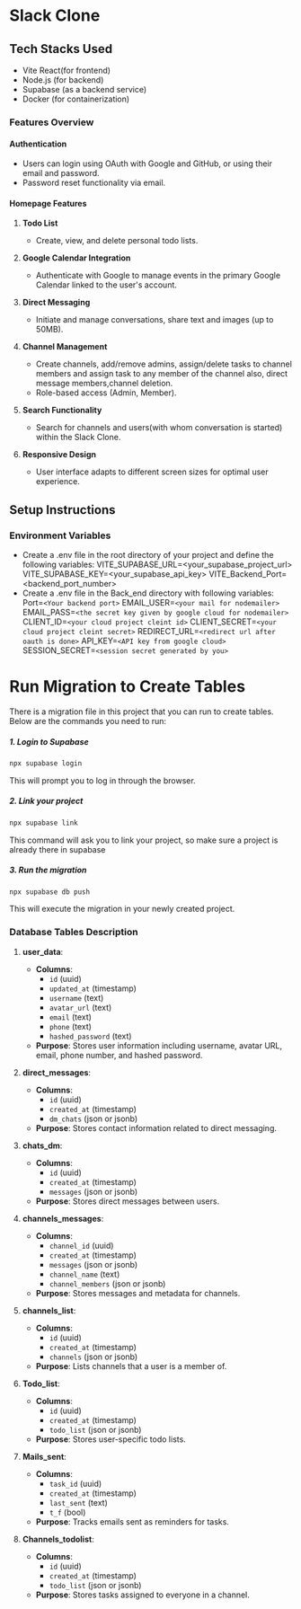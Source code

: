 # Slack Clone

## Tech Stacks Used

- Vite React(for frontend)
- Node.js (for backend)
- Supabase (as a backend service)
- Docker (for containerization)

### Features Overview

#### Authentication

- Users can login using OAuth with Google and GitHub, or using their email and password.
- Password reset functionality via email.

#### Homepage Features

1. **Todo List**

   - Create, view, and delete personal todo lists.

2. **Google Calendar Integration**

   - Authenticate with Google to manage events in the primary Google Calendar linked to the user's account.

3. **Direct Messaging**

   - Initiate and manage conversations, share text and images (up to 50MB).

4. **Channel Management**

   - Create channels, add/remove admins, assign/delete tasks to channel members and assign task to any member of the channel also, direct message members,channel deletion.
   - Role-based access (Admin, Member).

5. **Search Functionality**

   - Search for channels and users(with whom conversation is started) within the Slack Clone.

6. **Responsive Design**

   - User interface adapts to different screen sizes for optimal user experience.

## Setup Instructions

### Environment Variables

- Create a .env file in the root directory of your project and define the following variables:
  VITE_SUPABASE_URL=<your_supabase_project_url>
  VITE_SUPABASE_KEY=<your_supabase_api_key>
  VITE_Backend_Port=<backend_port_number>
- Create a .env file in the Back_end directory with following variables:
  Port=`<Your backend port>`
  EMAIL_USER=`<your mail for nodemailer>`
  EMAIL_PASS=`<the secret key given by google cloud for nodemailer>`
  CLIENT_ID=`<your cloud project cleint id>`
  CLIENT_SECRET=`<your cloud project cleint secret>`
  REDIRECT_URL=`<redirect url after oauth is done>`
  API_KEY=`<API key from google cloud>`
  SESSION_SECRET=`<session secret generated by you>`

# Run Migration to Create Tables

There is a migration file in this project that you can run to create tables.  
Below are the commands you need to run:

##### 1. Login to Supabase

```bash
npx supabase login
```

This will prompt you to log in through the browser.

##### 2. Link your project

```bash
npx supabase link
```

This command will ask you to link your project, so make sure a project is already there in supabase

##### 3. Run the migration

```bash
npx supabase db push
```

This will execute the migration in your newly created project.

### Database Tables Description

1. **user_data**:

   - **Columns**:
     - `id` (uuid)
     - `updated_at` (timestamp)
     - `username` (text)
     - `avatar_url` (text)
     - `email` (text)
     - `phone` (text)
     - `hashed_password` (text)
   - **Purpose**: Stores user information including username, avatar URL, email, phone number, and hashed password.

2. **direct_messages**:

   - **Columns**:
     - `id` (uuid)
     - `created_at` (timestamp)
     - `dm_chats` (json or jsonb)
   - **Purpose**: Stores contact information related to direct messaging.

3. **chats_dm**:

   - **Columns**:
     - `id` (uuid)
     - `created_at` (timestamp)
     - `messages` (json or jsonb)
   - **Purpose**: Stores direct messages between users.

4. **channels_messages**:

   - **Columns**:
     - `channel_id` (uuid)
     - `created_at` (timestamp)
     - `messages` (json or jsonb)
     - `channel_name` (text)
     - `channel_members` (json or jsonb)
   - **Purpose**: Stores messages and metadata for channels.

5. **channels_list**:

   - **Columns**:
     - `id` (uuid)
     - `created_at` (timestamp)
     - `channels` (json or jsonb)
   - **Purpose**: Lists channels that a user is a member of.

6. **Todo_list**:

   - **Columns**:
     - `id` (uuid)
     - `created_at` (timestamp)
     - `todo_list` (json or jsonb)
   - **Purpose**: Stores user-specific todo lists.

7. **Mails_sent**:

   - **Columns**:
     - `task_id` (uuid)
     - `created_at` (timestamp)
     - `last_sent` (text)
     - `t_f` (bool)
   - **Purpose**: Tracks emails sent as reminders for tasks.

8. **Channels_todolist**:

   - **Columns**:
     - `id` (uuid)
     - `created_at` (timestamp)
     - `todo_list` (json or jsonb)
   - **Purpose**: Stores tasks assigned to everyone in a channel.
